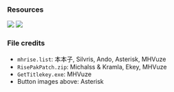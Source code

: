 ### Resources

[![](https://raw.githubusercontent.com/mhvuze/MonsterHunterRiseModding/main/img/btn_RiseWiki.png)](https://github.com/mhvuze/MonsterHunterRiseModding/wiki)
[![](https://raw.githubusercontent.com/mhvuze/MonsterHunterRiseModding/main/img/btn_RiseDiscord.png)](https://discord.gg/gJwMdhK)

### File credits
* `mhrise.list`: 本本子, Silvris, Ando, Asterisk, MHVuze
* `RisePakPatch.zip`: Michalss & Kramla, Ekey, MHVuze
* `GetTitlekey.exe`: MHVuze
* Button images above: Asterisk
